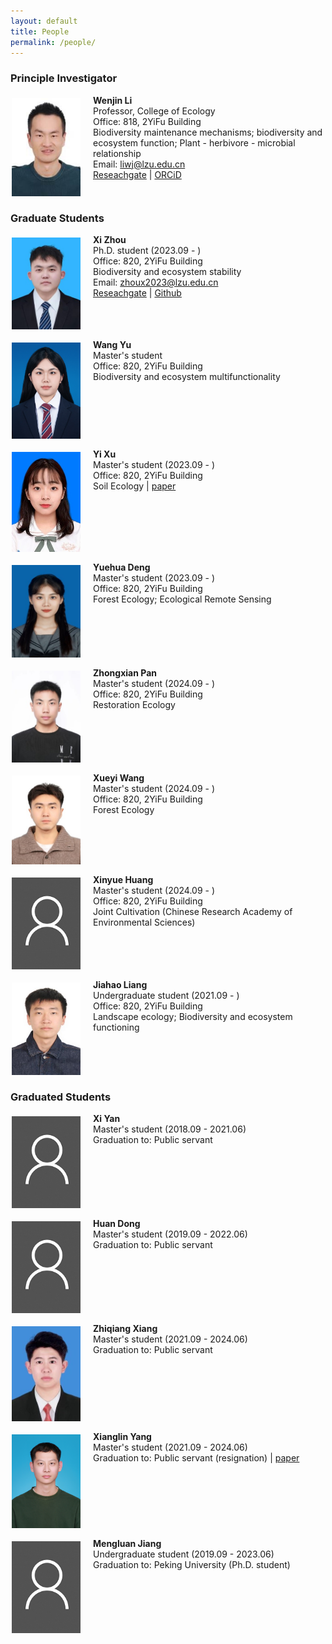 ```yaml
---
layout: default
title: People
permalink: /people/
---
```


### **Principle Investigator**

<p><img align="left" src="/files/Li_profile.jpg" width="110" style="margin:5px 20px 2px 2px;"/>

<b>Wenjin Li</b><br>
Professor, College of Ecology<br>
Office: 818, 2YiFu Building<br>
Biodiversity maintenance mechanisms; biodiversity and ecosystem function; Plant - herbivore - microbial relationship<br>
Email: <a href="mailto: liwj@lzu.edu.cn">liwj@lzu.edu.cn</a><br>
<a href="https://www.researchgate.net/profile/Wenjin-Li-6">Reseachgate</a> | <a href="https://orcid.org/0000-0002-6426-4852">ORCiD</a>
<br clear="left"/></p>

### **Graduate Students**

<p><img align="left" src="/files/Zhou_profile.jpg" width="110" style="margin:5px 20px 2px 2px;"/>

<b>Xi Zhou</b><br>
Ph.D. student (2023.09 - )<br>
Office: 820, 2YiFu Building <br>
Biodiversity and ecosystem stability <br>
Email: <a href="mailto: zhoux2023@lzu.edu.cn">zhoux2023@lzu.edu.cn</a><br>
<a href="https://www.researchgate.net/profile/Xi-Zhou-35">Reseachgate</a> | <a href="https://github.com/XiZhou98">Github</a>
<br clear="left"/></p> 

<p><img align="left" src="/files/Yu1_profile.jpg" width="110" style="margin:5px 20px 2px 2px;"/>

<b>Wang Yu</b><br>
Master's student<br>
Office: 820, 2YiFu Building <br>
Biodiversity and ecosystem multifunctionality <br>
<br clear="left"/></p> 

<p><img align="left" src="/files/Xu_profile.jpg" width="110" style="margin:5px 20px 2px 2px;"/>

<b>Yi Xu</b><br>
Master's student (2023.09 - )<br>
Office: 820, 2YiFu Building <br>
Soil Ecology | <a href="https://cykx.lzu.edu.cn/article/doi/10.11829/j.issn.1001-0629.2024-0306">paper</a>
<br clear="left"/></p> 

<p><img align="left" src="/files/Deng_profile.jpg" width="110" style="margin:5px 20px 2px 2px;"/>

<b>Yuehua Deng</b><br>
Master's student (2023.09 - )<br>
Office: 820, 2YiFu Building <br>
Forest Ecology; Ecological Remote Sensing <br>
<br clear="left"/></p> 

<p><img align="left" src="/files/Pan_profile.jpg" width="110" style="margin:5px 20px 2px 2px;"/>

<b>Zhongxian Pan</b><br>
Master's student (2024.09 - )<br>
Office: 820, 2YiFu Building <br>
Restoration Ecology <br>
<br clear="left"/></p> 

<p><img align="left" src="/files/Wang_profile.jpg" width="110" style="margin:5px 20px 2px 2px;"/>

<b>Xueyi Wang</b><br>
Master's student (2024.09 - )<br>
Office: 820, 2YiFu Building <br>
Forest Ecology <br>
<br clear="left"/></p> 

<p><img align="left" src="/files/Default_profile.jpg" width="110" style="margin:5px 20px 2px 2px;"/>

<b>Xinyue Huang</b><br>
Master's student (2024.09 - )<br>
Office: 820, 2YiFu Building <br>
Joint Cultivation (Chinese Research Academy of Environmental Sciences)

<br clear="left"/></p> 

<p><img align="left" src="/files/Liang_profile.jpg" width="110" style="margin:5px 20px 2px 2px;"/>

<b>Jiahao Liang</b><br>
Undergraduate student (2021.09 - )<br>
Office: 820, 2YiFu Building <br>
Landscape ecology; Biodiversity and ecosystem functioning <br>
<br clear="left"/></p> 

### **Graduated Students**

<p><img align="left" src="/files/Default_profile.jpg" width="110" style="margin:5px 20px 2px 2px;"/>

<b>Xi Yan</b><br>
Master's student (2018.09 - 2021.06)<br>
Graduation to: Public servant <br>
<br clear="left"/></p> 

<p><img align="left" src="/files/Default_profile.jpg" width="110" style="margin:5px 20px 2px 2px;"/>

<b>Huan Dong</b><br>
Master's student (2019.09 - 2022.06)<br>
Graduation to: Public servant <br>
<br clear="left"/></p> 


<p><img align="left" src="/files/Xiang_profile.jpg" width="110" style="margin:5px 20px 2px 2px;"/>

<b>Zhiqiang Xiang</b><br>
Master's student (2021.09 - 2024.06)<br>
Graduation to: Public servant <br>
<br clear="left"/></p> 

<p><img align="left" src="/files/Yang_profile.jpg" width="110" style="margin:5px 20px 2px 2px;"/>

<b>Xianglin Yang</b><br>
Master's student (2021.09 - 2024.06)<br>
Graduation to: Public servant (resignation) | <a href="https://www.biodiversity-science.net/CN/10.17520/biods.2024175">paper</a> 
<br clear="left"/></p>

<p><img align="left" src="/files/Default_profile.jpg" width="110" style="margin:5px 20px 2px 2px;"/>

<b>Mengluan Jiang</b><br>
Undergraduate student (2019.09 - 2023.06)<br>
Graduation to: Peking University (Ph.D. student) <br>
<br clear="left"/></p> 

